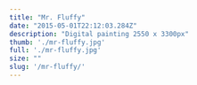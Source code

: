 ```yaml
---
title: "Mr. Fluffy"
date: "2015-05-01T22:12:03.284Z"
description: "Digital painting 2550 x 3300px"
thumb: './mr-fluffy.jpg'
full: './mr-fluffy.jpg'
size: ""
slug: '/mr-fluffy/'
---
```



